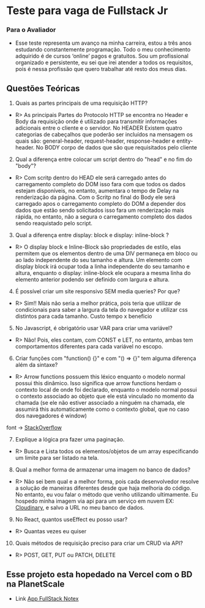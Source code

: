 # Teste para vaga de Fullstack Jr

### Para o Avaliador
- Esse teste representa um avanço na minha carreira, estou a três anos estudando constantemente programação. Todo o meu conhecimento adquirido é de cursos ‘online’ pagos e gratuitos. Sou um profissional organizado e persistente, eu sei que irei atender a todos os requisitos, pois é nessa profissão que quero trabalhar até resto dos meus dias.  

## Questões Teóricas

1. Quais as partes principais de uma requisição HTTP?
- R> As principais Partes do Protocolo HTTP se encontra no Header e Body da requisição onde é utilizado para transmitir informações adicionais entre o cliente e o servidor.
  No HEADER Existem quatro categorias de cabeçalhos que poderão ser incluídos na mensagem os quais são: general-header, request-header, response-header e entity-header.
  No BODY corpo de dados que são que requisitados pelo cliente

2. Qual a diferença entre colocar um script dentro do "head" e no fim do "body"?
- R> Com scritp dentro do HEAD ele será carregado antes do carregamento completo do DOM isso fara com que todos os dados estejam disponíveis, no entanto, aumentara o tempo de Delay na renderização da página. Com o Scritp no final do Body ele será carregado apos o carregamento completo do DOM a depender dos dados que estão sendo solicitados isso fara um renderização mais rápida, no entanto, não a segura o carregamento completo dos dados sendo reaquistado pelo script.


3. Qual a diferença entre display: block e display: inline-block ?
- R> O display block e Inline-Block são propriedades de estilo, elas permitem que os elementos dentro de uma DIV permaneça em bloco ou ao lado independente do seu tamanho e altura. Um elemento com display block irá ocupar toda a linha independente do seu tamanho e altura, enquanto o display: inline-block ele ocupara a mesma linha do elemento anterior podendo ser definido com largura e altura. 


4. É possível criar um site responsivo SEM media queries? Por que?
- R> Sim!! Mais não seria a melhor prática, pois teria que utilizar de condicionais para saber a largura da tela do navegador e utilizar css distintos para cada tamanho.  Custo tempo x beneficio


5. No Javascript, é obrigatório usar VAR para criar uma variável?
- R> Não! Pois, eles contam, com CONST e LET, no entanto, ambas tem comportamentos diferentes para cada variável no escopo.


6. Criar funções com "function() {}" e com "() => {}" tem alguma diferença além da sintaxe?
- R> Arrow functions possuem this léxico enquanto o modelo normal possui this dinâmico. Isso significa que arrow functions herdam o contexto local de onde foi declarado, enquanto o modelo normal possui o contexto associado ao objeto que ele está vinculado no momento da chamada (se ele não estiver associado a ninguém na chamada, ele assumirá this automaticamente como o contexto global, que no caso dos navegadores é window)

font -> [StackOverflow](https://pt.stackoverflow.com/questions/143399/qual-a-diferen%C3%A7a-entre-function-e-por-que-n%C3%A3o-funciona-o-http-ge#:~:text=Retorno,%C3%A9%20omitido%20as%20chaves%20%7B%7D%20.)


7. Explique a lógica pra fazer uma paginação.
- R> Busca e Lista todos os elementos/objetos de um array especificando um limite para ser listado na tela. 
    
8. Qual a melhor forma de armazenar uma imagem no banco de dados?
- R> Não sei bem qual e a melhor forma, pois cada desenvolvedor resolve a solução de maneiras diferentes desde que haja melhoria do código. No entanto, eu vou falar o método que venho utilizando ultimamente.  Eu hospedo minha imagem via api para um serviço em nuvem EX: [Cloudinary](https://cloudinary.com), e salvo a URL no meu banco de dados.

9. No React, quantos useEffect eu posso usar?
- R> Quantas vezes eu quiser

10. Quais métodos de requisição preciso para criar um CRUD via API?
- R> POST, GET, PUT ou PATCH, DELETE


## Esse projeto esta hopedado na Vercel com o BD na PlanetScale
- Link [App FullStack Notex](https://app-note-x.vercel.app)